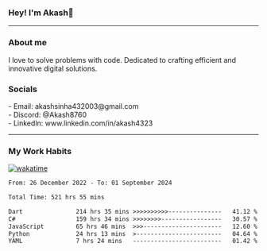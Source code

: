 <h3>Hey! I'm Akash👋</h3>

--- 

<h3>About me</h3>
I love to solve problems with code. Dedicated to crafting efficient and innovative digital solutions.

<h3>Socials</h3>
 - Email: akashsinha432003@gmail.com<br>
 - Discord: @Akash8760<br>
 - LinkedIn: www.linkedin.com/in/akash4323<br>


---

<h3>My Work Habits</h3>

[![wakatime](https://wakatime.com/badge/user/938b2951-49cf-4810-9b9e-c17cde3d3343.svg)](https://wakatime.com/@938b2951-49cf-4810-9b9e-c17cde3d3343)

<!--START_SECTION:waka-->

```txt
From: 26 December 2022 - To: 01 September 2024

Total Time: 521 hrs 55 mins

Dart               214 hrs 35 mins >>>>>>>>>>---------------   41.12 %
C#                 159 hrs 34 mins >>>>>>>>-----------------   30.57 %
JavaScript         65 hrs 46 mins  >>>----------------------   12.60 %
Python             24 hrs 13 mins  >------------------------   04.64 %
YAML               7 hrs 24 mins   -------------------------   01.42 %
```

<!--END_SECTION:waka-->

